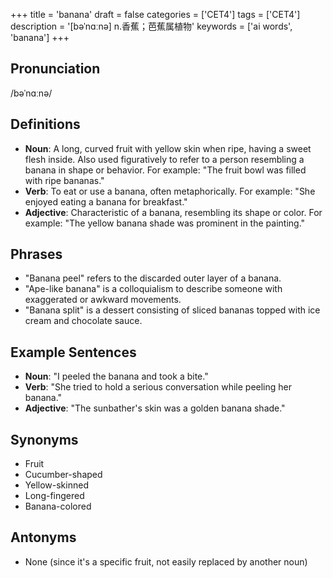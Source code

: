 +++
title = 'banana'
draft = false
categories = ['CET4']
tags = ['CET4']
description = '[bəˈnɑːnə] n.香蕉；芭蕉属植物'
keywords = ['ai words', 'banana']
+++

## Pronunciation
/bəˈnɑːnə/

## Definitions
- **Noun**: A long, curved fruit with yellow skin when ripe, having a sweet flesh inside. Also used figuratively to refer to a person resembling a banana in shape or behavior. For example: "The fruit bowl was filled with ripe bananas."
- **Verb**: To eat or use a banana, often metaphorically. For example: "She enjoyed eating a banana for breakfast."
- **Adjective**: Characteristic of a banana, resembling its shape or color. For example: "The yellow banana shade was prominent in the painting."

## Phrases
- "Banana peel" refers to the discarded outer layer of a banana.
- "Ape-like banana" is a colloquialism to describe someone with exaggerated or awkward movements.
- "Banana split" is a dessert consisting of sliced bananas topped with ice cream and chocolate sauce.

## Example Sentences
- **Noun**: "I peeled the banana and took a bite."
- **Verb**: "She tried to hold a serious conversation while peeling her banana."
- **Adjective**: "The sunbather's skin was a golden banana shade."

## Synonyms
- Fruit
- Cucumber-shaped
- Yellow-skinned
- Long-fingered
- Banana-colored

## Antonyms
- None (since it's a specific fruit, not easily replaced by another noun)
